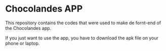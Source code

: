 # Chocolandes APP

This repository contains the codes  that were used to make de fornt-end of the Chocolandes app.

If you just want to use the app, you have to download the apk file on your phone or laptop.
